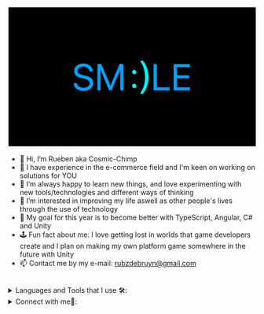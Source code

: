 <img src="./smilebannerSVG.svg"></img>

- 👋 Hi, I’m Rueben aka Cosmic-Chimp
- 🫵 I have experience in the e-commerce field and I'm keen on working on solutions for YOU
- 🧠 I’m always happy to learn new things, and love experimenting with new tools/technologies and different ways of thinking
- 👀 I’m interested in improving my life aswell as other people's lives through the use of technology
- 🥅 My goal for this year is to become better with TypeScript, Angular, C# and Unity
- 🕹️  Fun fact about me: I love getting lost in worlds that game developers create and I plan on making my own platform game somewhere in the future with Unity
- 📫 Contact me by my e-mail: rubzdebruyn@gmail.com

<br/>

<details>
  <summary> Languages and Tools that I use 🛠:</summary> 
  <br/>
  <code><img height="30" width="40" border-radius="50%" src="https://upload.wikimedia.org/wikipedia/commons/6/61/HTML5_logo_and_wordmark.svg"></code>
  <code><img height="30" width="40" src="https://upload.wikimedia.org/wikipedia/commons/d/d5/CSS3_logo_and_wordmark.svg"></code>
  <code><img height="30" width="40" src="https://upload.wikimedia.org/wikipedia/commons/9/96/Sass_Logo_Color.svg"></code>
  <code><img height="30" width="40" src="https://cubettech.com/wp-content/uploads/2018/09/1280px-React-icon.svg_.png"></code>
  <code><img height="30" width="40" src="https://upload.wikimedia.org/wikipedia/commons/9/99/Unofficial_JavaScript_logo_2.svg"></code>
  <code><img height="30" width="40" src="https://www.xda-developers.com/files/2017/11/Google-Firebase-Feature-Image-Light-Blue.png"></code>
  <code><img height="30" width="40" src="https://upload.wikimedia.org/wikipedia/commons/e/e0/Git-logo.svg"></code>
  <code><img height="30" width="40" src="https://upload.wikimedia.org/wikipedia/commons/a/ae/Github-desktop-logo-symbol.svg"></code>
  <code><img height="30" width="40" src="https://upload.wikimedia.org/wikipedia/commons/b/b2/Bootstrap_logo.svg"></code>
  <code><img height="30" width="40" src="https://upload.wikimedia.org/wikipedia/commons/9/9a/Visual_Studio_Code_1.35_icon.svg"></code>
  <code><img height="30" width="40" src="https://upload.wikimedia.org/wikipedia/commons/4/4c/Typescript_logo_2020.svg"></code>
  <code><img height="30" width="40" src="https://upload.wikimedia.org/wikipedia/commons/2/27/PHP-logo.svg"></code>
  <code><img height="30" width="40" src="https://upload.wikimedia.org/wikipedia/commons/c/cf/Angular_full_color_logo.svg"></code>
  <code><img height="30" width="40" src="https://iconape.com/wp-content/files/sh/51404/png/c--4.png"></code>
  


</details>

  <details>
<summary> Connect with me🤝: </summary>

<br/>

<a href="https://www.linkedin.com/in/rueben-schoeman-1276861a0/">
  <img align="left" alt="My LinkedIn" width="22px" src="https://upload.wikimedia.org/wikipedia/commons/e/e9/Linkedin_icon.svg" />
</a>

<br/>
